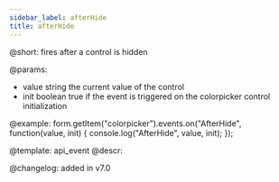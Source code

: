 ```yaml
---
sidebar_label: afterHide
title: afterHide
---          
```


@short: fires after a control is hidden
 

@params:
- value     string     the current value of the control
- init      boolean     true if the event is triggered on the colorpicker control initialization


@example:
form.getItem("colorpicker").events.on("AfterHide", function(value, init) {
    console.log("AfterHide", value, init);
});


@template: api_event
@descr:

@changelog: added in v7.0
